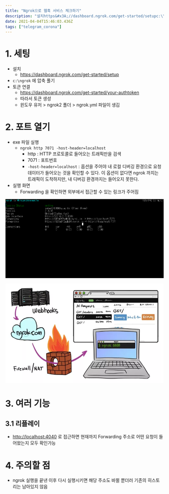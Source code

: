 ```yaml
---
title: "Ngrok으로 웹훅 서비스 체크하기"
description: "설치https&#x3A;//dashboard.ngrok.com/get-started/setupc:\\ngrok 에 압축 풀기토큰 연결https&#x3A;//dashboard.ngrok.com/get-started/your-authtoken따라서 토큰 생성윈도우 유저 >"
date: 2021-04-04T15:46:03.436Z
tags: ["telegram_corona"]
---
```

# 1. 세팅

- 설치
  - https://dashboard.ngrok.com/get-started/setup
- `c:\ngrok` 에 압축 풀기
- 토큰 연결
  - https://dashboard.ngrok.com/get-started/your-authtoken
  - 따라서 토큰 생성
  - 윈도우 유저 > ngrok2 폴더 > ngrok.yml 파일이 생김



# 2. 포트 열기

- exe 파일 실행
  - `ngrok http 7071 -host-header=localhost`
    - http  : HTTP 프로토콜로 들어오는 트래픽만을 검색
    - 7071 : 포트번호
    - `-host-header=localhost` :  옵션을 주어야 내 로컬 디버깅 환경으로 요청 데이터가 들어오는 것을 확인할 수 있다. 이 옵션이 없다면 ngrok 까지는 트래픽이 도착하지만, 내 디버깅 환경까지는 들어오지 못한다.
- 실행 화면
  - Forwarding 을 확인하면 외부에서 접근할 수 있는 링크가 주어짐

![](../images/d72f3cf6-dd5a-4081-b74a-7d51707c5521-image-20210404223713847.png)



![](../images/209242c6-1d3a-4f9e-8d0e-56bc8ed7bc5b-image.png)



# 3. 여러 기능

## 3.1 리플레이

- [http://localhost:4040](http://localhost:4040/) 로 접근하면 현재까지 Forwarding 주소로 어떤 요청이 들어왔는지 모두 확인가능



# 4. 주의할 점

- ngrok 실행을 끝낸 이후 다시 실행시키면 해당 주소도 바뀔 뿐더러 기존의 히스토리는 남아있지 않음

  